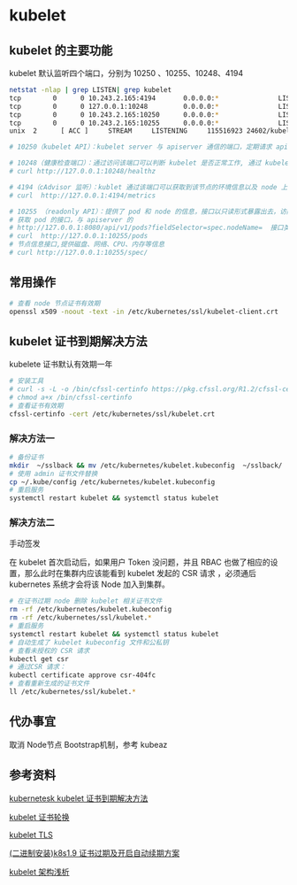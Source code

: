 # kubelet

## kubelet 的主要功能

kubelet 默认监听四个端口，分别为 10250 、10255、10248、4194

```sh
netstat -nlap | grep LISTEN| grep kubelet
tcp        0      0 10.243.2.165:4194       0.0.0.0:*               LISTEN      24602/kubelet       
tcp        0      0 127.0.0.1:10248         0.0.0.0:*               LISTEN      24602/kubelet       
tcp        0      0 10.243.2.165:10250      0.0.0.0:*               LISTEN      24602/kubelet       
tcp        0      0 10.243.2.165:10255      0.0.0.0:*               LISTEN      24602/kubelet       
unix  2      [ ACC ]     STREAM     LISTENING     115516923 24602/kubelet        /var/run/dockershim.sock

# 10250（kubelet API）：kubelet server 与 apiserver 通信的端口，定期请求 apiserver 获取自己所应当处理的任务，通过该端口可以访问获取 node 资源以及状态。

# 10248（健康检查端口）：通过访问该端口可以判断 kubelet 是否正常工作, 通过 kubelet 的启动参数 --healthz-port 和 --healthz-bind-address 来指定监听的地址和端口。
# curl http://127.0.0.1:10248/healthz

# 4194（cAdvisor 监听）：kublet 通过该端口可以获取到该节点的环境信息以及 node 上运行的容器状态等内容，访问 http://localhost:4194 可以看到 cAdvisor 的管理界面,通过 kubelet 的启动参数 --cadvisor-port 可以指定启动的端口。
# curl  http://127.0.0.1:4194/metrics

# 10255 （readonly API）：提供了 pod 和 node 的信息，接口以只读形式暴露出去，访问该端口不需要认证和鉴权。
# 获取 pod 的接口，与 apiserver 的 
# http://127.0.0.1:8080/api/v1/pods?fieldSelector=spec.nodeName=  接口类似
# curl  http://127.0.0.1:10255/pods
# 节点信息接口,提供磁盘、网络、CPU、内存等信息
# curl http://127.0.0.1:10255/spec/
```

## 常用操作

```sh
# 查看 node 节点证书有效期
openssl x509 -noout -text -in /etc/kubernetes/ssl/kubelet-client.crt
```

## kubelet 证书到期解决方法

kubelete 证书默认有效期一年

```sh
# 安装工具
# curl -s -L -o /bin/cfssl-certinfo https://pkg.cfssl.org/R1.2/cfssl-certinfo_linux-amd64
# chmod a+x /bin/cfssl-certinfo
# 查看证书有效期
cfssl-certinfo -cert /etc/kubernetes/ssl/kubelet.crt
```

### 解决方法一

```sh
# 备份证书
mkdir  ~/sslback && mv /etc/kubernetes/kubelet.kubeconfig  ~/sslback/
# 使用 admin 证书文件替换
cp ~/.kube/config /etc/kubernetes/kubelet.kubeconfig
# 重启服务
systemctl restart kubelet && systemctl status kubelet
```

### 解决方法二

手动签发

在 kubelet 首次启动后，如果用户 Token 没问题，并且 RBAC 也做了相应的设置，那么此时在集群内应该能看到 kubelet 发起的 CSR 请求 ，必须通后 kubernetes 系统才会将该 Node 加入到集群。

```sh
# 在证书过期 node 删除 kubelet 相关证书文件
rm -rf /etc/kubernetes/kubelet.kubeconfig
rm -rf /etc/kubernetes/ssl/kubelet.*
# 重启服务
systemctl restart kubelet && systemctl status kubelet
# 自动生成了 kubelet kubeconfig 文件和公私钥
# 查看未授权的 CSR 请求
kubectl get csr
# 通过CSR 请求：
kubectl certificate approve csr-404fc
# 查看重新生成的证书文件
ll /etc/kubernetes/ssl/kubelet.*
```

## 代办事宜

取消 Node节点 Bootstrap机制，参考 kubeaz

## 参考资料

[kubernetesk kubelet 证书到期解决方法](http://www.idcsec.com/2018/09/21/kubernetesk-kubelet%E8%AF%81%E4%B9%A6%E5%88%B0%E6%9C%9F%E8%A7%A3%E5%86%B3%E6%96%B9%E6%B3%95/)

[kubelet 证书轮换](https://kubernetes.io/zh/docs/tasks/tls/certificate-rotation/)

[kubelet TLS](https://yq.aliyun.com/articles/647345)

[(二进制安装)k8s1.9 证书过期及开启自动续期方案](https://blog.csdn.net/feifei3851/article/details/88390425)

[kubelet 架构浅析](https://www.cnblogs.com/liuhongru/p/11215457.html)